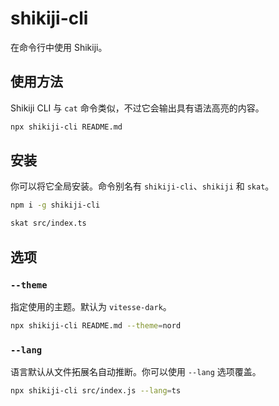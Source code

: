 # shikiji-cli

<Badges name="shikiji-cli" />

在命令行中使用 Shikiji。

## 使用方法

Shikiji CLI 与 `cat` 命令类似，不过它会输出具有语法高亮的内容。

```bash
npx shikiji-cli README.md
```

## 安装

你可以将它全局安装。命令别名有 `shikiji-cli`、`shikiji` 和 `skat`。

```bash
npm i -g shikiji-cli

skat src/index.ts
```

## 选项

### `--theme`

指定使用的主题。默认为 `vitesse-dark`。

```bash
npx shikiji-cli README.md --theme=nord
```

### `--lang`

语言默认从文件拓展名自动推断。你可以使用 `--lang` 选项覆盖。

```bash
npx shikiji-cli src/index.js --lang=ts
```
